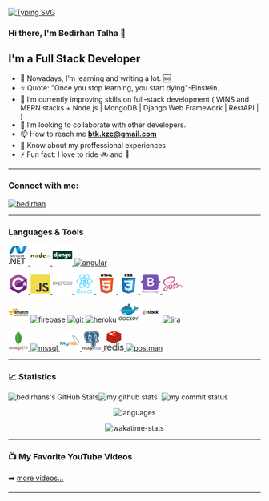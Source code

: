 [![Typing SVG](https://readme-typing-svg.herokuapp.com?multiline=true&width=500&lines=Full-stack+web+developer.++++++++++)](https://git.io/typing-svg)

### Hi there, I'm Bedirhan Talha  👋


## I'm a Full Stack Developer

- 🚥 Nowadays, I’m learning and writing a lot. 🆘
- ⭐ Quote: "Once you stop learning, you start dying"-Einstein. 
- 🌱 I’m currently improving skills on full-stack development ( WINS and MERN stacks + Node.js | MongoDB | Django Web Framework | RestAPI | )
- 👯 I’m looking to collaborate with other developers.
- 📫 How to reach me **btk.kzc@gmail.com**
- 📄 Know about my proffessional experiences 
- ⚡ Fun fact: I love to ride 🚲 and 🚶


<span class="mdi-car-lifted-pickup"></span>

---
###  Connect with me:
<p align="left">
  <a href="https://www.linkedin.com/in/bedirhan-talha-kuzucu-ab3099225/" target="blank"><img align="center" src="https://raw.githubusercontent.com/rahuldkjain/github-profile-readme-generator/master/src/images/icons/Social/linked-in-alt.svg" alt="bedirhan" height="30" width="40" /></a>
  

---
###  Languages & Tools
<p align="left"> 
<a href="https://dotnet.microsoft.com/" target="_blank"> <img src="https://raw.githubusercontent.com/devicons/devicon/master/icons/dot-net/dot-net-original-wordmark.svg" alt="dotnet" width="40" height="40"/> </a> 
<a href="https://nodejs.org" target="_blank"> <img src="https://raw.githubusercontent.com/devicons/devicon/master/icons/nodejs/nodejs-original-wordmark.svg" alt="nodejs" width="40" height="40"/> </a>
<a href="https://www.djangoproject.com/" target="_blank"> <img src="https://raw.githubusercontent.com/devicons/devicon/master/icons/django/django-original.svg" alt="django" width="40" height="40"/> </a> 
<a href="https://angular.io" target="_blank"> <img src="https://angular.io/assets/images/logos/angular/angular.svg" alt="angular" width="40" height="40"/> </a> 

<a href="https://www.w3schools.com/cs/" target="_blank"> <img src="https://raw.githubusercontent.com/devicons/devicon/master/icons/csharp/csharp-original.svg" alt="csharp" width="40" height="40"/> </a> 
<a href="https://developer.mozilla.org/en-US/docs/Web/JavaScript" target="_blank"> <img src="https://raw.githubusercontent.com/devicons/devicon/master/icons/javascript/javascript-original.svg" alt="javascript" width="40" height="40"/> </a> 
<a href="https://expressjs.com" target="_blank"> <img src="https://raw.githubusercontent.com/devicons/devicon/master/icons/express/express-original-wordmark.svg" alt="express" width="40" height="40"/> </a> 
<a href="https://reactjs.org/" target="_blank"> <img src="https://raw.githubusercontent.com/devicons/devicon/master/icons/react/react-original-wordmark.svg" alt="react" width="40" height="40"/> </a> <a href="https://www.w3.org/html/" target="_blank"> <img src="https://raw.githubusercontent.com/devicons/devicon/master/icons/html5/html5-original-wordmark.svg" alt="html5" width="40" height="40"/> </a> 
<a href="https://www.w3schools.com/css/" target="_blank"> <img src="https://raw.githubusercontent.com/devicons/devicon/master/icons/css3/css3-original-wordmark.svg" alt="css3" width="40" height="40"/> </a> 
<a href="https://getbootstrap.com" target="_blank"> <img src="https://raw.githubusercontent.com/devicons/devicon/master/icons/bootstrap/bootstrap-plain-wordmark.svg" alt="bootstrap" width="40" height="40"/> </a> 
<a href="https://sass-lang.com" target="_blank"> <img src="https://raw.githubusercontent.com/devicons/devicon/master/icons/sass/sass-original.svg" alt="sass" width="40" height="40"/> </a> 

<a href="https://aws.amazon.com" target="_blank"> <img src="https://raw.githubusercontent.com/devicons/devicon/master/icons/amazonwebservices/amazonwebservices-original-wordmark.svg" alt="aws" width="40" height="40"/> </a><a href="https://firebase.google.com/" target="_blank"> <img src="https://www.vectorlogo.zone/logos/firebase/firebase-icon.svg" alt="firebase" width="40" height="40"/> </a> 
<a href="https://git-scm.com/" target="_blank"> <img src="https://www.vectorlogo.zone/logos/git-scm/git-scm-icon.svg" alt="git" width="40" height="40"/> </a> 
<a href="https://heroku.com" target="_blank"> <img src="https://www.vectorlogo.zone/logos/heroku/heroku-icon.svg" alt="heroku" width="40" height="40"/> </a> 
<a href="https://www.docker.com/" target="_blank"> <img src="https://raw.githubusercontent.com/devicons/devicon/master/icons/docker/docker-original-wordmark.svg" alt="docker" width="40" height="40"/> </a> 
<a href="https://slack.com/" target="_blank"> <img src="https://raw.githubusercontent.com/devicons/devicon/master/icons/slack/slack-original-wordmark.svg" alt="slack" width="40" height="40"/> </a> 
<a href="https://www.atlassian.com/software/jira/free" target="_blank"> <img src="https://cdnjs.cloudflare.com/ajax/libs/line-awesome/1.3.0/svg/jira.svg" alt="jira" width="40" height="40"/> </a> 

<a href="https://www.mongodb.com/" target="_blank"> <img src="https://raw.githubusercontent.com/devicons/devicon/master/icons/mongodb/mongodb-original-wordmark.svg" alt="mongodb" width="40" height="40"/> </a> 
<a href="https://www.microsoft.com/en-us/sql-server" target="_blank"> <img src="https://www.svgrepo.com/show/303229/microsoft-sql-server-logo.svg" alt="mssql" width="40" height="40"/> </a> 
<a href="https://www.mysql.com/" target="_blank"> <img src="https://raw.githubusercontent.com/devicons/devicon/master/icons/mysql/mysql-original-wordmark.svg" alt="mysql" width="40" height="40"/> </a> 
 <a href="https://www.postgresql.org" target="_blank"> <img src="https://raw.githubusercontent.com/devicons/devicon/master/icons/postgresql/postgresql-original-wordmark.svg" alt="postgresql" width="40" height="40"/> </a> 
 <a href="https://redis.io" target="_blank"> <img src="https://raw.githubusercontent.com/devicons/devicon/master/icons/redis/redis-original-wordmark.svg" alt="redis" width="40" height="40"/> </a> 
 <a href="https://postman.com" target="_blank"> <img src="https://www.vectorlogo.zone/logos/getpostman/getpostman-icon.svg" alt="postman" width="40" height="40"/> </a> 

</p>

---
### 📈 Statistics

<p align="left">
<img align="left" alt="bedirhans's GitHub Stats" src="https://github-readme-stats.vercel.app/api?username=BedirhanTalhaKuzucu&show_icons=true&hide_border=true&count_private=true" />
<img src="https://bedirhan-talha-kuzucu.vercel.app/api?username=BedirhanTalhaKuzucu&count_private=true&show_icons=true&theme=ayu-mirage" alt="my github stats" width="49%"/>&nbsp;
<img src="https://github-readme-streak-stats.herokuapp.com/?user=BedirhanTalhaKuzucu&theme=ayu-mirage" alt="my commit status" width="49%" /> </p>
<p align="center"><img src="https://github-readme-stats.vercel.app/api/top-langs/?username=BedirhanTalhaKuzucu&count_private=true&show_icons=true&theme=ayu-mirage&layout=compact" alt="languages" width="50%"></p>
<p align="center"><img src="https://github-readme-stats.vercel.app/api/wakatime?username=BedirhanTalhaKuzucu&theme=ayu-mirage" alt="wakatime-stats" width="50%"></p>

---

### 📺 My Favorite YouTube Videos

<!-- YOUTUBE:START -->

<!-- YOUTUBE:END -->

➡️ [more videos...](https://youtube.com/codestackr)

---


